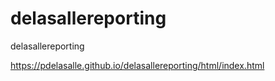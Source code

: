# delasallereporting
delasallereporting


https://pdelasalle.github.io/delasallereporting/html/index.html
